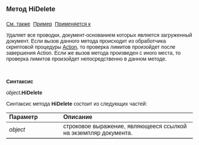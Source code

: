<html>
<head>
<title>Документ\HiDelete</title>
</head>

<body>

<p><strong><font size="4" face="Arial">Метод HiDelete<br>
<br>
</font></strong><font face="Arial"><a href="../Asdoc.html">См. также</a>&nbsp;
<u>Пример</u>&nbsp; <a href="../Asdoc.html">Применяется к</a></font></p>

<p class="label"><font face="Arial">Удаляет все проводки, 
документ-основанием которых является загруженный документ. Если вызов данного 
метода происходит из обработчика скриптовой процедуры <a
href="../../ScriptProcs/Action.html">Action</a>, то проверка лимитов произойдет 
после завершения Action. Если же вызов метода произведен с иного места, то 
проверка лимитов произойдет непосредственно в данном методе.</font></p>

<p class="label">&nbsp;</p>

<p class="label"><font face="Arial"><b>Синтаксис</b></font></p>

<p><font face="Arial"><em>object</em><strong>.HiDelete</strong></font></p>

<p><font face="Arial">Синтаксис метода <strong>HiDelete</strong>
состоит из следующих частей:</font></p>

<table border="1" cellPadding="5" cols="2" frame="below" rules="rows">
<TBODY>
  <tr vAlign="top">
    <td class="label" width="29%"><font face="Arial"><b>Параметр</b></font></td>
    <td class="label" width="71%"><font face="Arial"><strong>Описание</strong></font></td>
  </tr>
  <tr>
    <td width="29%"><font face="Arial"><em>object</em></font></td>
    <td width="71%"><font face="Arial">строковое выражение, являющееся 
	ссылкой на экземпляр документа.</font></td>
  </tr>
</table>

<p class="label">&nbsp;</p>
</body>
</html>
